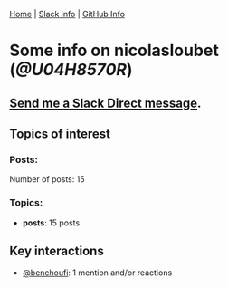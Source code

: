 [Home](https://kelu124.github.io/echommunity/) | [Slack info](https://kelu124.github.io/echommunity/) | [GitHub Info](https://kelu124.github.io/echommunity/github.html)

# Some info on __nicolasloubet__ (_@U04H8570R_)


## [Send me a Slack Direct message](https://echopen.slack.com/messages/@nicolasloubet/).

## Topics of interest

### Posts: 

Number of posts: 15

### Topics:

* __posts__: 15 posts

## Key interactions 

* [@benchoufi](./U0B47KC3S.md): 1 mention and/or reactions
